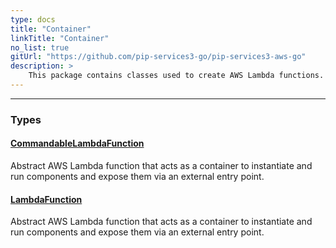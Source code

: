 ```yaml
---
type: docs
title: "Container"
linkTitle: "Container"
no_list: true
gitUrl: "https://github.com/pip-services3-go/pip-services3-aws-go"
description: >
    This package contains classes used to create AWS Lambda functions.
---
```

---

<div class="module-body"> 

### Types

#### [CommandableLambdaFunction](commandable_lambda_function)
Abstract AWS Lambda function that acts as a container to instantiate and run components and expose them via an external entry point.

#### [LambdaFunction](lambda_function)
Abstract AWS Lambda function that acts as a container to instantiate and run components and expose them via an external entry point.

</div>
